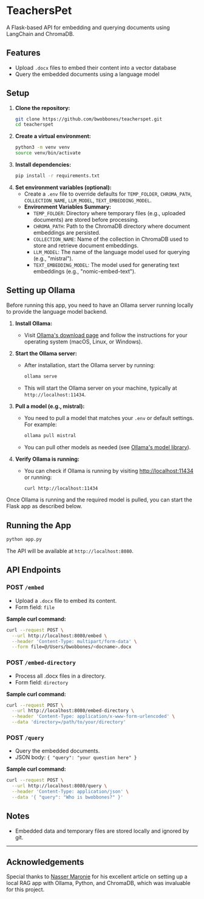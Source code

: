 # TeachersPet

A Flask-based API for embedding and querying documents using LangChain and ChromaDB.

## Features

- Upload `.docx` files to embed their content into a vector database
- Query the embedded documents using a language model

## Setup

1. **Clone the repository:**
   ```bash
   git clone https://github.com/bwobbones/teacherspet.git
   cd teacherspet
   ```
2. **Create a virtual environment:**
   ```bash
   python3 -m venv venv
   source venv/bin/activate
   ```
3. **Install dependencies:**
   ```bash
   pip install -r requirements.txt
   ```
4. **Set environment variables (optional):**
   - Create a `.env` file to override defaults for `TEMP_FOLDER`, `CHROMA_PATH`, `COLLECTION_NAME`, `LLM_MODEL`, `TEXT_EMBEDDING_MODEL`.
   - **Environment Variables Summary:**
     - `TEMP_FOLDER`: Directory where temporary files (e.g., uploaded documents) are stored before processing.
     - `CHROMA_PATH`: Path to the ChromaDB directory where document embeddings are persisted.
     - `COLLECTION_NAME`: Name of the collection in ChromaDB used to store and retrieve document embeddings.
     - `LLM_MODEL`: The name of the language model used for querying (e.g., "mistral").
     - `TEXT_EMBEDDING_MODEL`: The model used for generating text embeddings (e.g., "nomic-embed-text").

## Setting up Ollama

Before running this app, you need to have an Ollama server running locally to provide the language model backend.

1. **Install Ollama:**

   - Visit [Ollama's download page](https://ollama.com/download) and follow the instructions for your operating system (macOS, Linux, or Windows).

2. **Start the Ollama server:**

   - After installation, start the Ollama server by running:
     ```bash
     ollama serve
     ```
   - This will start the Ollama server on your machine, typically at `http://localhost:11434`.

3. **Pull a model (e.g., mistral):**

   - You need to pull a model that matches your `.env` or default settings. For example:
     ```bash
     ollama pull mistral
     ```
   - You can pull other models as needed (see [Ollama's model library](https://ollama.com/library)).

4. **Verify Ollama is running:**
   - You can check if Ollama is running by visiting [http://localhost:11434](http://localhost:11434) or running:
     ```bash
     curl http://localhost:11434
     ```

Once Ollama is running and the required model is pulled, you can start the Flask app as described below.

## Running the App

```bash
python app.py
```

The API will be available at `http://localhost:8080`.

## API Endpoints

### POST `/embed`

- Upload a `.docx` file to embed its content.
- Form field: `file`

**Sample curl command:**

```bash
curl --request POST \
  --url http://localhost:8080/embed \
  --header 'Content-Type: multipart/form-data' \
  --form file=@/Users/bwobbones/<docname>.docx
```

### POST `/embed-directory`

- Process all .docx files in a directory.
- Form field: `directory`

**Sample curl command:**

```bash
curl --request POST \
  --url http://localhost:8080/embed-directory \
  --header 'Content-Type: application/x-www-form-urlencoded' \
  --data 'directory=/path/to/your/directory'
```

### POST `/query`

- Query the embedded documents.
- JSON body: `{ "query": "your question here" }`

**Sample curl command:**

```bash
curl --request POST \
  --url http://localhost:8080/query \
  --header 'Content-Type: application/json' \
  --data '{ "query": "Who is bwobbones?" }'
```

## Notes

- Embedded data and temporary files are stored locally and ignored by git.

---

## Acknowledgements

Special thanks to [Nasser Maronie](https://dev.to/nassermaronie/build-your-own-rag-app-a-step-by-step-guide-to-setup-llm-locally-using-ollama-python-and-chromadb-b12) for his excellent article on setting up a local RAG app with Ollama, Python, and ChromaDB, which was invaluable for this project.
